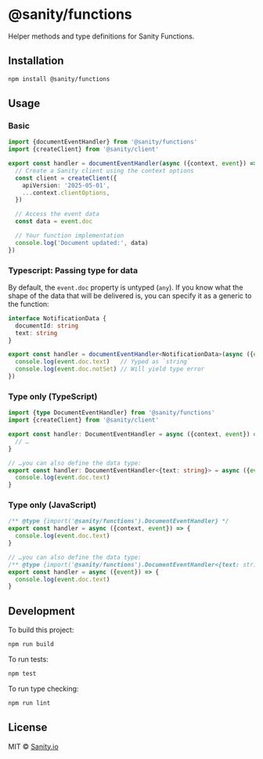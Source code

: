 # @sanity/functions

Helper methods and type definitions for Sanity Functions.

## Installation

```bash
npm install @sanity/functions
```

## Usage

### Basic

```ts
import {documentEventHandler} from '@sanity/functions'
import {createClient} from '@sanity/client'

export const handler = documentEventHandler(async ({context, event}) => {
  // Create a Sanity client using the context options
  const client = createClient({
    apiVersion: '2025-05-01',
    ...context.clientOptions,
  })

  // Access the event data
  const data = event.doc

  // Your function implementation
  console.log('Document updated:', data)
})
```

### Typescript: Passing type for data

By default, the `event.doc` property is untyped (`any`). If you know what the shape of the data that will be delivered is, you can specify it as a generic to the function:

```ts
interface NotificationData {
  documentId: string
  text: string
}

export const handler = documentEventHandler<NotificationData>(async ({event}) => {
  console.log(event.doc.text)   // Yyped as `string`
  console.log(event.doc.notSet) // Will yield type error
})
```

### Type only (TypeScript)

```ts
import {type DocumentEventHandler} from '@sanity/functions'
import {createClient} from '@sanity/client'

export const handler: DocumentEventHandler = async ({context, event}) => {
  // …
}

// …you can also define the data type:
export const handler: DocumentEventHandler<{text: string}> = async ({event}) => {
  console.log(event.doc.text)
}
```

### Type only (JavaScript)

```js
/** @type {import('@sanity/functions').DocumentEventHandler} */
export const handler = async ({context, event}) => {
  console.log(event.doc.text)
}

// …you can also define the data type:
/** @type {import('@sanity/functions').DocumentEventHandler<{text: string}>} */
export const handler = async ({event}) => {
  console.log(event.doc.text)
}
```

## Development

To build this project:

```bash
npm run build
```

To run tests:

```bash
npm test
```

To run type checking:

```bash
npm run lint
```

## License

MIT © [Sanity.io](https://sanity.io)
